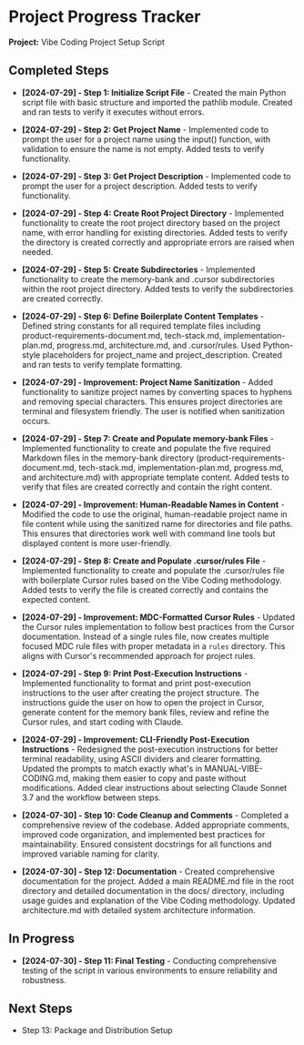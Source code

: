 # Project Progress Tracker

**Project:** Vibe Coding Project Setup Script

## Completed Steps

* **[2024-07-29] - Step 1: Initialize Script File** - Created the main Python script file with basic structure and imported the pathlib module. Created and ran tests to verify it executes without errors.

* **[2024-07-29] - Step 2: Get Project Name** - Implemented code to prompt the user for a project name using the input() function, with validation to ensure the name is not empty. Added tests to verify functionality.

* **[2024-07-29] - Step 3: Get Project Description** - Implemented code to prompt the user for a project description. Added tests to verify functionality.

* **[2024-07-29] - Step 4: Create Root Project Directory** - Implemented functionality to create the root project directory based on the project name, with error handling for existing directories. Added tests to verify the directory is created correctly and appropriate errors are raised when needed.

* **[2024-07-29] - Step 5: Create Subdirectories** - Implemented functionality to create the memory-bank and .cursor subdirectories within the root project directory. Added tests to verify the subdirectories are created correctly.

* **[2024-07-29] - Step 6: Define Boilerplate Content Templates** - Defined string constants for all required template files including product-requirements-document.md, tech-stack.md, implementation-plan.md, progress.md, architecture.md, and .cursor/rules. Used Python-style placeholders for project_name and project_description. Created and ran tests to verify template formatting.

* **[2024-07-29] - Improvement: Project Name Sanitization** - Added functionality to sanitize project names by converting spaces to hyphens and removing special characters. This ensures project directories are terminal and filesystem friendly. The user is notified when sanitization occurs.

* **[2024-07-29] - Step 7: Create and Populate memory-bank Files** - Implemented functionality to create and populate the five required Markdown files in the memory-bank directory (product-requirements-document.md, tech-stack.md, implementation-plan.md, progress.md, and architecture.md) with appropriate template content. Added tests to verify that files are created correctly and contain the right content.

* **[2024-07-29] - Improvement: Human-Readable Names in Content** - Modified the code to use the original, human-readable project name in file content while using the sanitized name for directories and file paths. This ensures that directories work well with command line tools but displayed content is more user-friendly.

* **[2024-07-29] - Step 8: Create and Populate .cursor/rules File** - Implemented functionality to create and populate the .cursor/rules file with boilerplate Cursor rules based on the Vibe Coding methodology. Added tests to verify the file is created correctly and contains the expected content.

* **[2024-07-29] - Improvement: MDC-Formatted Cursor Rules** - Updated the Cursor rules implementation to follow best practices from the Cursor documentation. Instead of a single rules file, now creates multiple focused MDC rule files with proper metadata in a `rules` directory. This aligns with Cursor's recommended approach for project rules.

* **[2024-07-29] - Step 9: Print Post-Execution Instructions** - Implemented functionality to format and print post-execution instructions to the user after creating the project structure. The instructions guide the user on how to open the project in Cursor, generate content for the memory bank files, review and refine the Cursor rules, and start coding with Claude.

* **[2024-07-29] - Improvement: CLI-Friendly Post-Execution Instructions** - Redesigned the post-execution instructions for better terminal readability, using ASCII dividers and clearer formatting. Updated the prompts to match exactly what's in MANUAL-VIBE-CODING.md, making them easier to copy and paste without modifications. Added clear instructions about selecting Claude Sonnet 3.7 and the workflow between steps.

* **[2024-07-30] - Step 10: Code Cleanup and Comments** - Completed a comprehensive review of the codebase. Added appropriate comments, improved code organization, and implemented best practices for maintainability. Ensured consistent docstrings for all functions and improved variable naming for clarity.

* **[2024-07-30] - Step 12: Documentation** - Created comprehensive documentation for the project. Added a main README.md file in the root directory and detailed documentation in the docs/ directory, including usage guides and explanation of the Vibe Coding methodology. Updated architecture.md with detailed system architecture information.

## In Progress

* **[2024-07-30] - Step 11: Final Testing** - Conducting comprehensive testing of the script in various environments to ensure reliability and robustness.

## Next Steps

* Step 13: Package and Distribution Setup 